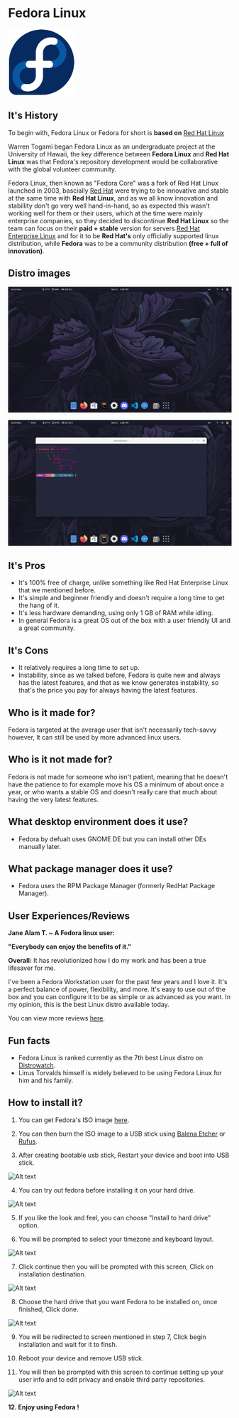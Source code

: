 # Fedora Linux

<img src="resources/fedora-logo.png"  width="150" height="150">

## It's History
To begin with, Fedora Linux or Fedora for short is **based on** [Red Hat Linux](https://en.wikipedia.org/wiki/Red_Hat_Linux)


Warren Togami began Fedora Linux as an undergraduate project at the University of Hawaii, the key difference between **Fedora Linux** and **Red Hat Linux** was that Fedora's repository development would be collaborative with the global volunteer community.

 Fedora Linux, then known as "Fedora Core" was a fork of Red Hat Linux launched in 2003, bascially [Red Hat](https://en.wikipedia.org/wiki/Red_Hat) were trying to be innovative and stable at the same time with **Red Hat Linux**, and as we all know innovation and stabillity don't go very well hand-in-hand, so as expected this wasn't working well for them or their users, which at the time were mainly enterprise companies, so they decided to discontinue **Red Hat Linux** so the team can focus on their **paid + stable** version for servers [Red Hat Enterprise Linux](https://en.wikipedia.org/wiki/Red_Hat_Enterprise_Linux) and for it to be **Red Hat's** only officially supported linux distribution, while **Fedora** was to be a community distribution **(free + full of innovation)**.


## Distro images
![Alt text](resources/desktop.png)

![Alt text](resources/terminal.png)

## It's Pros
- It's 100% free of charge, unlike something like Red Hat Enterprise Linux that we mentioned before.
- It's simple and beginner friendly and doesn't require a long time to get the hang of it.
- It's less hardware demanding, using only 1 GB of RAM while idling.
- In general Fedora is a great OS out of the box with a user friendly UI and a great community.

## It's Cons
- It relatively requires a long time to set up.
- Instability, since as we talked before, Fedora is quite new and always has the latest features, and that as we know generates instability, so that's the price you pay for always having the latest features.

## Who is it made for?
Fedora is targeted at the average user that isn't necessarily tech-savvy however, It can still be used by more advanced linux users.
## Who is it **not** made for?
Fedora is not made for someone who isn't patient, meaning that he doesn't have the patience to for example move his OS a minimum of about once a year, or who wants a stable OS and doesn't really care that much about having the very latest features.

## What desktop environment does it use?
- Fedora by defualt uses GNOME DE but you can install other DEs manually later.

## What package manager does it use?
- Fedora uses the RPM Package Manager (formerly RedHat Package Manager).
## User Experiences/Reviews
**Jane Alam T. ~ A Fedora linux user:**

**"Everybody can enjoy the benefits of it."**

**Overall:** It has revolutionized how I do my work and has been a true lifesaver for me.

I've been a Fedora Workstation user for the past few years and I love it. It's a perfect balance of power, flexibility, and more. It's easy to use out of the box and you can configure it to be as simple or as advanced as you want. In my opinion, this is the best Linux distro available today.

You can view more reviews [here](https://www.capterra.com/p/229028/Fedora-Workstation/reviews/#:~:text=Pros%3A%20I've%20been%20a,best%20Linux%20distro%20available%20today.).
## Fun facts
- Fedora Linux is ranked currently as the 7th best Linux distro on [Distrowatch](https://distrowatch.com/dwres.php?resource=popularity).
- Linus Torvalds himself is widely believed to be using Fedora Linux for him and his family.
## How to install it?
1. You can get Fedora's ISO image [here](https://getfedora.org/en/workstation/download/).

2. You can then burn the ISO image to a USB stick using [Balena Etcher](https://www.balena.io/etcher) or [Rufus](https://rufus.ie/en/).

3. After creating bootable usb stick, Restart your device and boot into USB stick.

![Alt text](https://www.linuxtechi.com/wp-content/uploads/2022/05/Choose-Start-Fedora-Workstation-Live-36.png?ezimgfmt=ng:webp/ngcb22)

4. You can try out fedora before installing it on your hard drive.

![Alt text](https://d3t0tbmlie281e.cloudfront.net/igi/framework/BrPgH5c1ZOPpKxPP.medium)

5. If you like the look and feel, you can choose "Install to hard drive" option.

6. You will be prompted to select your timezone and keyboard layout.

![Alt text](https://www.linuxtechi.com/wp-content/uploads/2022/05/Language-Selection-Fedora36-Installation-768x576.png?ezimgfmt=ng:webp/ngcb22)

7. Click continue then you will be prompted with this screen, Click on installation destination.

![Alt text](https://www.linuxtechi.com/wp-content/uploads/2022/05/Default-Installation-Summary-Fedora36-workstation-768x576.png?ezimgfmt=ng:webp/ngcb22)

8. Choose the hard drive that you want Fedora to be installed on, once finished, Click done.

![Alt text](https://www.linuxtechi.com/wp-content/uploads/2022/05/Automatic-Storage-configuration-Fedora36-workstation-installation-768x576.png?ezimgfmt=ng:webp/ngcb22)

9. You will be redirected to screen mentioned in step 7, Click begin installation and wait for it to finsh.

10. Reboot your device and remove USB stick.

11. You will then be prompted with this screen to continue setting up your user info and to edit privacy and enable third party repositories.

![Alt text](https://www.linuxtechi.com/wp-content/uploads/2022/05/Start-Setup-Fedora-36-Linux-768x576.png?ezimgfmt=ng:webp/ngcb22)

**12. Enjoy using Fedora !**



